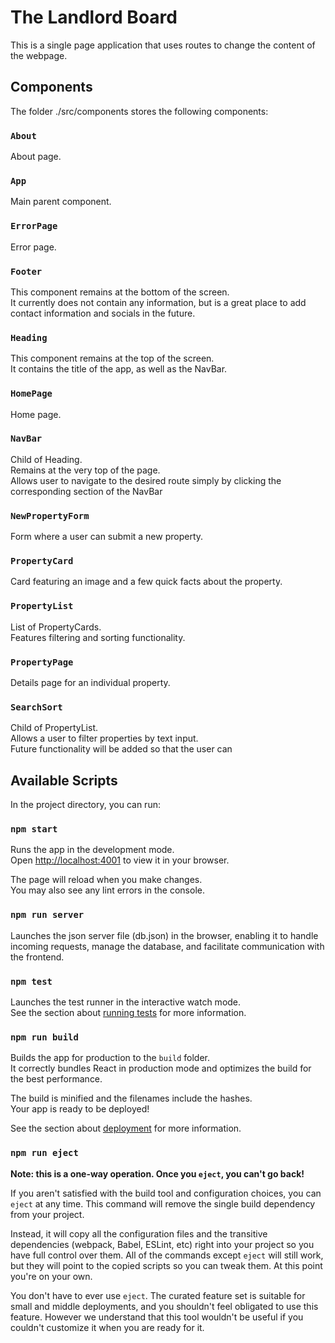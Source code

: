 # The Landlord Board

This is a single page application that uses routes to change the content of the webpage.

## Components

The folder ./src/components stores the following components:

### `About`

About page.

### `App`

Main parent component.

### `ErrorPage`

Error page.

### `Footer`

This component remains at the bottom of the screen.\
It currently does not contain any information, but is a great place to add contact information and socials in the future.

### `Heading`

This component remains at the top of the screen.\
It contains the title of the app, as well as the NavBar.

### `HomePage`

Home page.

### `NavBar`

Child of Heading.\
Remains at the very top of the page.\
Allows user to navigate to the desired route simply by clicking the corresponding section of the NavBar

### `NewPropertyForm`

Form where a user can submit a new property.

### `PropertyCard`

Card featuring an image and a few quick facts about the property.

### `PropertyList`

List of PropertyCards.\
Features filtering and sorting functionality.

### `PropertyPage`

Details page for an individual property.

### `SearchSort`

Child of PropertyList.\
Allows a user to filter properties by text input.\
Future functionality will be added so that the user can

## Available Scripts

In the project directory, you can run:

### `npm start`

Runs the app in the development mode.\
Open [http://localhost:4001](http://localhost:4001) to view it in your browser.

The page will reload when you make changes.\
You may also see any lint errors in the console.

### `npm run server`

Launches the json server file (db.json) in the browser, enabling it to handle incoming requests, manage the database, and facilitate communication with the frontend.

### `npm test`

Launches the test runner in the interactive watch mode.\
See the section about [running tests](https://facebook.github.io/create-react-app/docs/running-tests) for more information.

### `npm run build`

Builds the app for production to the `build` folder.\
It correctly bundles React in production mode and optimizes the build for the best performance.

The build is minified and the filenames include the hashes.\
Your app is ready to be deployed!

See the section about [deployment](https://facebook.github.io/create-react-app/docs/deployment) for more information.

### `npm run eject`

**Note: this is a one-way operation. Once you `eject`, you can't go back!**

If you aren't satisfied with the build tool and configuration choices, you can `eject` at any time. This command will remove the single build dependency from your project.

Instead, it will copy all the configuration files and the transitive dependencies (webpack, Babel, ESLint, etc) right into your project so you have full control over them. All of the commands except `eject` will still work, but they will point to the copied scripts so you can tweak them. At this point you're on your own.

You don't have to ever use `eject`. The curated feature set is suitable for small and middle deployments, and you shouldn't feel obligated to use this feature. However we understand that this tool wouldn't be useful if you couldn't customize it when you are ready for it.
